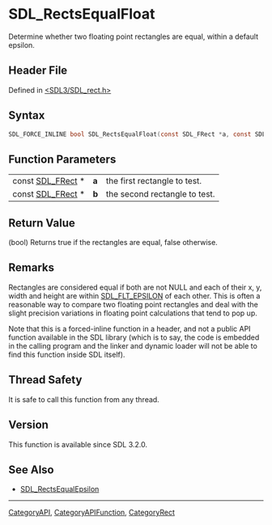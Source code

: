# SDL_RectsEqualFloat

Determine whether two floating point rectangles are equal, within a default epsilon.

## Header File

Defined in [<SDL3/SDL_rect.h>](https://github.com/libsdl-org/SDL/blob/main/include/SDL3/SDL_rect.h)

## Syntax

```c
SDL_FORCE_INLINE bool SDL_RectsEqualFloat(const SDL_FRect *a, const SDL_FRect *b);
```

## Function Parameters

|                                |       |                               |
| ------------------------------ | ----- | ----------------------------- |
| const [SDL_FRect](SDL_FRect) * | **a** | the first rectangle to test.  |
| const [SDL_FRect](SDL_FRect) * | **b** | the second rectangle to test. |

## Return Value

(bool) Returns true if the rectangles are equal, false otherwise.

## Remarks

Rectangles are considered equal if both are not NULL and each of their x,
y, width and height are within [SDL_FLT_EPSILON](SDL_FLT_EPSILON) of each
other. This is often a reasonable way to compare two floating point
rectangles and deal with the slight precision variations in floating point
calculations that tend to pop up.

Note that this is a forced-inline function in a header, and not a public
API function available in the SDL library (which is to say, the code is
embedded in the calling program and the linker and dynamic loader will not
be able to find this function inside SDL itself).

## Thread Safety

It is safe to call this function from any thread.

## Version

This function is available since SDL 3.2.0.

## See Also

- [SDL_RectsEqualEpsilon](SDL_RectsEqualEpsilon)

----
[CategoryAPI](CategoryAPI), [CategoryAPIFunction](CategoryAPIFunction), [CategoryRect](CategoryRect)

